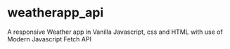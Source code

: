 # weatherapp_api
A responsive Weather app in Vanilla Javascript, css and HTML with use of Modern Javascript Fetch API
